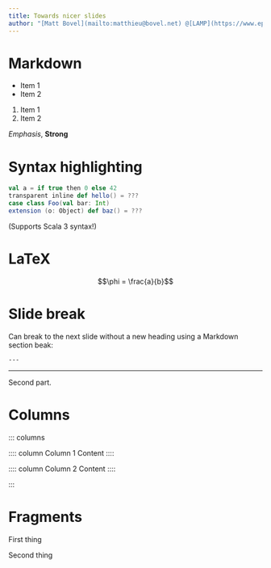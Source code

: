 ```yaml
---
title: Towards nicer slides
author: "[Matt Bovel](mailto:matthieu@bovel.net) @[LAMP](https://www.epfl.ch/labs/lamp/)/[LARA](https://lara.epfl.ch/w/), [EPFL](https://www.epfl.ch/fr/)"
---
```


# Markdown

- Item 1
- Item 2

1. Item 1
2. Item 2

_Emphasis_, __Strong__

# Syntax highlighting

```scala
val a = if true then 0 else 42
transparent inline def hello() = ???
case class Foo(val bar: Int)
extension (o: Object) def baz() = ???
```

(Supports Scala 3 syntax!)

# LaTeX

$$\phi = \frac{a}{b}$$

# Slide break

Can break to the next slide without a new heading using a Markdown section beak:

```
---
```

---

Second part.

# Columns

::: columns

:::: column
Column 1 Content
::::

:::: column
Column 2 Content
::::

:::

# Fragments


<div class="fragment">

First thing

</div>

<div class="fragment">

Second thing

</div>
